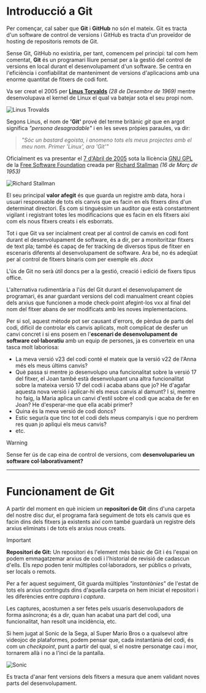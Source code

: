 # Introducció a Git
Per començar, cal saber que **Git** i **GitHub** no són el mateix. Git es tracta d'un software de control de versions i GitHub es tracta d'un proveïdor de hosting de repositoris remots de Git.

Sense Git, GitHub no existiria, per tant, comencem pel principi: tal com hem comentat, **Git** és un programari lliure pensat per a la gestió del control de versions en local durant el desenvolupament d'un software.
Se centra en l'eficiència i confiabilitat de manteniment de versions d'aplicacions amb una enorme quantitat de fitxers de codi font.

Va ser creat el 2005 per [**Linus Torvalds**](https://ca.wikipedia.org/wiki/Linus_Torvalds) *(28 de Desembre de 1969)* mentre desenvolupava el kernel de Linux el qual va batejar sota el seu propi nom. 

![Linus Trovalds](https://upload.wikimedia.org/wikipedia/commons/thumb/0/01/LinuxCon_Europe_Linus_Torvalds_03_%28cropped%29.jpg/215px-LinuxCon_Europe_Linus_Torvalds_03_%28cropped%29.jpg)

Segons Linus, el nom de **'Git'** prové del terme britànic *git* que en argot significa *"persona desagradable"* i en les seves pròpies paraules, va dir: 

> *"Sóc un bastard egoista, i anomeno tots els meus projectes amb el meu nom. Primer 'Linux', ara 'Git'"*

Oficialment es va presentar el [7 d'Abril de 2005](https://ca.wikipedia.org/wiki/Git) sota la llicència [GNU GPL](https://ca.wikipedia.org/wiki/GNU_General_Public_License) de la [Free Software Foundation](https://ca.wikipedia.org/wiki/Free_Software_Foundation) creada per [Richard Stallman](https://ca.wikipedia.org/wiki/Richard_Matthew_Stallman) *(16 de Març de 1953)*

![Richard Stallman](https://upload.wikimedia.org/wikipedia/commons/thumb/3/3d/Richard_Stallman_at_Pittsburgh_University.jpg/300px-Richard_Stallman_at_Pittsburgh_University.jpg)

El seu principal **valor afegit** és que guarda un registre amb data, hora i usuari responsable de tots els canvis que es facin en els fitxers dins d'un determinat directori. És com si tinguèssim un auditor que està constantment vigilant i registrant totes les modificacions que es facin en els fitxers així com els nous fitxers creats i els esborrats. 

Tot i que Git va ser incialment creat per al control de canvis en codi font durant el desenvolupament de software, és a dir, per a monitoritzar fitxers de text pla; també és capaç de fer tracking de diversos tipus de fitxer en escenaris diferents al desenvolupament de software. Ara bé, no és adeqüat per al control de fitxers binaris com per exemple els *.docx*

L'ús de Git no serà útil doncs per a la gestió, creació i edició de fixers tipus office.

L'alternativa rudimentària a l'ús del Git durant el desenvolupament de programari, és anar guardant versions del codi manualment creant còpies dels arxius que funcionen a mode check-point afegint-los vxx al final del nom del fitxer abans de ser modificats amb les noves implementacions.

Per si sol, aquest mètode pot ser causant d'errors, de pèrdua de parts del codi, difícil de controlar els canvis aplicats, molt complicat de desfer un canvi concret i si ens posem en l'**escenari de desenvolupament de software col·laboratiu** amb un equip de persones, ja es converteix en una tasca molt laboriosa: 
- La meva versió v23 del codi conté el mateix que la versió v22 de l'Anna més els meus últims canvis?
- Què passa si mentre jo desenvolupo una funcionalitat sobre la versió 17 del fitxer, el Joan també està desenvolupant una altra funcionalitat sobre la mateixa versió 17 del codi i acaba abans que jo? He d'agafar aquesta nova versió i aplicar-hi els meus canvis al damunt? I si, mentre ho faig, la Maria aplica un canvi d'estil sobre el codi que acaba de fer en Joan? He d'esperar-me que ella acabi primer?
- Quina és la meva versió de codi doncs?
- Estic segur/a que tinc tot el codi dels meus companyis i que no perdrem res quan jo apliqui els meus canvis?
- etc.

> [!WARNING]
> Sense fer ús de cap eina de control de versions, com **desenvoluparieu un software col·laborativament?**

---
# Funcionament de Git
A partir del moment en què iniciem un **repositori de Git** dins d'una carpeta del nostre disc dur, el programa farà seguiment de tots els canvis que es facin dins dels fitxers ja existents així com també guardarà un registre dels arxius eliminats i de tots els arxius nous creats.

> [!IMPORTANT]
>  **Repositori de Git:** Un repositori és l'element més bàsic de Git i és l'espai on podem emmagatzemar arxius de codi i l'historial de revisió de cadascun d'ells. Els *repo* poden tenir múltiples col·laboradors, ser públics o privats, ser locals o remots.

Per a fer aquest seguiment, Git guarda múltiples *"instantànies"* de l'estat de tots els arxius continguts dins d'aquella carpeta on hem iniciat el repositori i les diferències entre *captura* i *captura*.

Les captures, acostumen a ser fetes pels usuaris desenvolupadors de forma asíncrona; és a dir, quan han acabat una part del codi, una funcionalitat, han resolt una incidència, etc.

Si hem jugat al Sonic de la Sega, al Super Mario Bros o a qualsevol altre videojoc de plataformes, podem pensar que, cada instantània del codi, és com un *checkpoint*, punt a partir del qual, si el nostre personatge cau i mor, tornarem allà i no a l'inci de la pantalla.

![Sonic](http://www.starquail.com/michael/sonic/clear.gif)

Es tracta d'anar fent versions dels fitxers a mesura que anem validant noves parts del desenvolupament.



